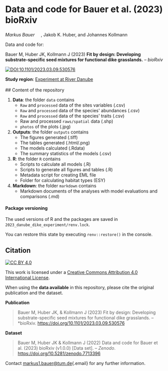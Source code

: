 # Data and code for Bauer et al. (2023) bioRxiv

*Markus Bauer* <a href="https://orcid.org/0000-0001-5372-4174"><img src="https://info.orcid.org/wp-content/uploads/2019/11/orcid_16x16.png" width="16" height="16"/></a>, Jakob K. Huber, and Johannes Kollmann <a href="https://orcid.org/0000-0002-4990-3636"><img src="https://info.orcid.org/wp-content/uploads/2019/11/orcid_16x16.png" width="16" height="16"/></a>

Data and code for:

Bauer M, Huber JK, Kollmann J (2023) __Fit by design: Developing substrate-specific seed mixtures for functional dike grasslands.__ &ndash; *bioRxiv*

[![DOI:10.1101/2023.03.09.530576](http://img.shields.io/badge/DOI-10.1101/2023.03.09.530576-informational.svg)](https://doi.org/10.1101/2023.03.09.530576)

**Study region**: [Experiment at River Danube](https://www.openstreetmap.org/#map=17/48.83977/12.88445) <br> <br> \## Content of the repository

1.  **Data**: the folder `data` contains
    -   `Raw` and `processed` data of the sites variables (.csv)
    -   `Raw` and `processed` data of the species' abundances (.csv)
    -   `Raw` and `processed` data of the species' traits (.csv)
    -   Raw and processed `raws/spatial` data (.shp)
    -   `photos` of the plots (.jpg)
2.  **Outputs**: the folder `outputs` contains
    -   The figures generated (.tiff)
    -   The tables generated (.html/.png)
    -   The models calculated (.Rdata)
    -   The summary statistics of the models (.csv)
3.  **R**: the folder `R` contains
    -   Scripts to calculate all models (.R)
    -   Scripts to generate all figures and tables (.R)
    -   Metadata script for creating EML file
    -   Folder for calculating habitat types (ESY)
4.  **Markdown**: the folder `markdown` contains
    -   Markdown documents of the analyses with model evaluations and comparisons (.md)

#### Package versioning

The used versions of R and the packages are saved in `2023_danube_dike_experiment/renv.lock`.

You can restore this state by executing `renv::restore()` in the console.

## Citation

[![CC BY 4.0](https://img.shields.io/badge/License-CC%20BY%204.0-lightgrey.svg)](http://creativecommons.org/licenses/by/4.0/)

This work is licensed under a [Creative Commons Attribution 4.0 International License](http://creativecommons.org/licenses/by/4.0/).

When using the **data available** in this repository, please cite the original publication and the dataset.

**Publication**

> Bauer M, Huber JK, & Kollmann J (2023) Fit by design: Developing substrate-specific seed mixtures for functional dike grasslands. &ndash; *bioRxiv. <https://doi.org/10.1101/2023.03.09.530576>

**Dataset**

> Bauer M, Huber JK & Kollmann J (2022) Data and code for Bauer et al. (2023) bioRxiv (v1.0.0) [Data set]. &ndash; *Zenodo*. <https://doi.org/10.5281/zenodo.7713396>

Contact [markus1.bauer\@tum.de](mailto:markus1.bauer@tum.de){.email} for any further information.
